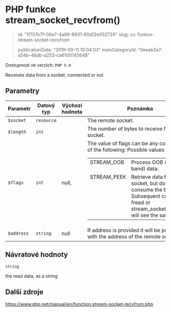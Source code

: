 PHP funkce stream_socket_recvfrom()
===================================

> id: "1f707e7f-06e7-4a89-8931-60d12e052726"
> slug:
> 	cs: funkce-stream-socket-recvfrom
>
> publicationDate: "2019-09-11 10:04:03"
> mainCategoryId: "0eeab3a7-a54b-46db-a253-ca6100145648"

Dostupnost ve verzích: `PHP 5.0`

Receives data from a socket, connected or not


Parametry
--------------

| Parametr | Datový typ | Výchozí hodnota | Poznámka |
|-----|-----|-----|-----|
| `$socket` | `resource` |  | The remote socket. |
| `$length` | `int` |  | The number of bytes to receive from the socket. |
| `$flags` | `int` | null, | The value of flags can be any combination of the following: <table> Possible values for flags <tr valign="top"> <td>STREAM_OOB</td> <td> Process OOB (out-of-band) data. </td> </tr> <tr valign="top"> <td>STREAM_PEEK</td> <td> Retrieve data from the socket, but do not consume the buffer. Subsequent calls to fread or stream_socket_recvfrom will see the same data. </td> </tr> </table> |
| `$address` | `string` | null | If address is provided it will be populated with the address of the remote socket. |


Návratové hodnoty
----------------

`string`

the read data, as a string

Další zdroje
------------

https://www.php.net/manual/en/function.stream-socket-recvfrom.php
